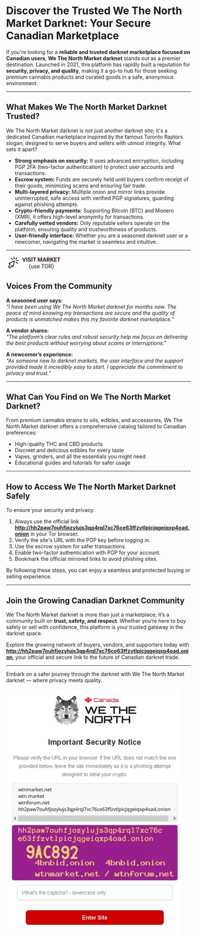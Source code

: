 # Discover the Trusted We The North Market Darknet: Your Secure Canadian Marketplace

If you're looking for a **reliable and trusted darknet marketplace focused on Canadian users**, **We The North Market darknet** stands out as a premier destination. Launched in 2021, this platform has rapidly built a reputation for **security, privacy, and quality**, making it a go-to hub for those seeking premium cannabis products and curated goods in a safe, anonymous environment.

---

## What Makes We The North Market Darknet Trusted?

We The North Market darknet is not just another darknet site; it's a dedicated Canadian marketplace inspired by the famous Toronto Raptors slogan, designed to serve buyers and sellers with utmost integrity. What sets it apart?  

- **Strong emphasis on security:** It uses advanced encryption, including PGP 2FA (two-factor authentication) to protect user accounts and transactions.
- **Escrow system:** Funds are securely held until buyers confirm receipt of their goods, minimizing scams and ensuring fair trade.
- **Multi-layered privacy:** Multiple onion and mirror links provide uninterrupted, safe access with verified PGP signatures, guarding against phishing attempts.
- **Crypto-friendly payments:** Supporting Bitcoin (BTC) and Monero (XMR), it offers high-level anonymity for transactions.
- **Carefully vetted vendors:** Only reputable sellers operate on the platform, ensuring quality and trustworthiness of products.
- **User-friendly interface:** Whether you are a seasoned darknet user or a newcomer, navigating the market is seamless and intuitive.

---


[![img](/upload/tools.webp)](http://hh2paw7ouhfjozylujs3qp4rql7xc76ce63ffzvtlpicjqgeiqxp4oad.onion)


## Voices From the Community

**A seasoned user says:**  
*"I have been using We The North Market darknet for months now. The peace of mind knowing my transactions are secure and the quality of products is unmatched makes this my favorite darknet marketplace."*

**A vendor shares:**  
*"The platform’s clear rules and robust security help me focus on delivering the best products without worrying about scams or interruptions."*

**A newcomer’s experience:**  
*"As someone new to darknet markets, the user interface and the support provided made it incredibly easy to start. I appreciate the commitment to privacy and trust."*

---

## What Can You Find on We The North Market Darknet?

From premium cannabis strains to oils, edibles, and accessories, We The North Market darknet offers a comprehensive catalog tailored to Canadian preferences:

- High-quality THC and CBD products  
- Discreet and delicious edibles for every taste  
- Vapes, grinders, and all the essentials you might need  
- Educational guides and tutorials for safer usage  

---

## How to Access We The North Market Darknet Safely

To ensure your security and privacy:  

1. Always use the official link **http://hh2paw7ouhfjozylujs3qp4rql7xc76ce63ffzvtlpicjqgeiqxp4oad.onion** in your Tor browser.  
2. Verify the site's URL with the PGP key before logging in.  
3. Use the escrow system for safer transactions.  
4. Enable two-factor authentication with PGP for your account.  
5. Bookmark the official mirrored links to avoid phishing sites.  

By following these steps, you can enjoy a seamless and protected buying or selling experience.

---

## Join the Growing Canadian Darknet Community

We The North Market darknet is more than just a marketplace; it’s a community built on **trust, safety, and respect**. Whether you’re here to buy safely or sell with confidence, this platform is your trusted gateway in the darknet space.

Explore the growing network of buyers, vendors, and supporters today with **http://hh2paw7ouhfjozylujs3qp4rql7xc76ce63ffzvtlpicjqgeiqxp4oad.onion**, your official and secure link to the future of Canadian darknet trade.

---

Embark on a safer journey through the darknet with We The North Market darknet — where privacy meets quality.



[![img](/upload/dark.webp)](http://hh2paw7ouhfjozylujs3qp4rql7xc76ce63ffzvtlpicjqgeiqxp4oad.onion)
